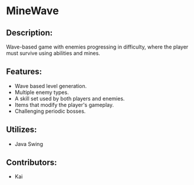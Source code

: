 # MineWave


## Description:

Wave-based game with enemies progressing in difficulty, where the player must survive using abilities and mines.

## Features:

  - Wave based level generation.
  - Multiple enemy types.
  - A skill set used by both players and enemies.
  - Items that modify the player's gameplay.
  - Challenging periodic bosses.

## Utilizes:

  - Java Swing

## Contributors:

  - Kai



